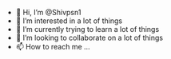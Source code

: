 - 👋 Hi, I’m @Shivpsn1
- 👀 I’m interested in a lot of things
- 🌱 I’m currently trying to learn a lot of things
- 💞️ I’m looking to collaborate on a lot of things
- 📫 How to reach me ...

<!---
Shivpsn1/Shivpsn1 is a ✨ special ✨ repository because its `README.md` (this file) appears on your GitHub profile.
You can click the Preview link to take a look at your changes.
--->

